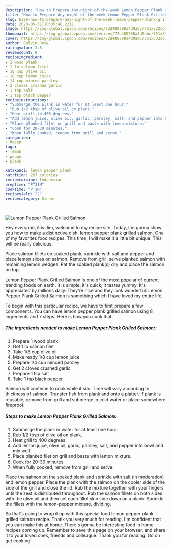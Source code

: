 ```yaml
---
description: "How to Prepare Any-night-of-the-week Lemon Pepper Plank Grilled Salmon"
title: "How to Prepare Any-night-of-the-week Lemon Pepper Plank Grilled Salmon"
slug: 6386-how-to-prepare-any-night-of-the-week-lemon-pepper-plank-grilled-salmon
date: 2020-05-31T10:35:48.221Z
image: https://img-global.cpcdn.com/recipes/72d480788a4d0abc/751x532cq70/lemon-pepper-plank-grilled-salmon-recipe-main-photo.jpg
thumbnail: https://img-global.cpcdn.com/recipes/72d480788a4d0abc/751x532cq70/lemon-pepper-plank-grilled-salmon-recipe-main-photo.jpg
cover: https://img-global.cpcdn.com/recipes/72d480788a4d0abc/751x532cq70/lemon-pepper-plank-grilled-salmon-recipe-main-photo.jpg
author: Calvin Rose
ratingvalue: 3.8
reviewcount: 8
recipeingredient:
- 1 wood plank
- 1 lb salmon filet
- 18 cup olive oil
- 18 cup lemon juice
- 14 cup minced parsley
- 2 cloves crushed garlic
- 1 tsp salt
- 1 tsp black pepper
recipeinstructions:
- "Submerge the plank in water for at least one hour."
- "Rub 1/2 tbsp of olive oil on plank."
- "Heat grill to 400 degrees."
- "Add lemon juice, olive oil, garlic, parsley, salt, and pepper into bowl and mix well."
- "Place planked filet on grill and baste with lemon mixture."
- "Cook for 20-30 minutes."
- "When fully cooked, remove from grill and serve."
categories:
- Resep
tags:
- lemon
- pepper
- plank

katakunci: lemon pepper plank
nutrition: 257 calories
recipecuisine: Indonesian
preptime: "PT31M"
cooktime: "PT1H"
recipeyield: "2"
recipecategory: Dinner

---
```



![Lemon Pepper Plank Grilled Salmon](https://img-global.cpcdn.com/recipes/72d480788a4d0abc/751x532cq70/lemon-pepper-plank-grilled-salmon-recipe-main-photo.jpg)

Hey everyone, it is Jim, welcome to my recipe site. Today, I'm gonna show you how to make a distinctive dish, lemon pepper plank grilled salmon. One of my favorites food recipes. This time, I will make it a little bit unique. This will be really delicious.

Place salmon fillets on soaked plank, sprinkle with salt and pepper and place lemon slices on salmon. Remove from grill. serve planked salmon with remaining lemon wedges. Pat the soaked plank(s) dry and place the salmon on top.

Lemon Pepper Plank Grilled Salmon is one of the most popular of current trending foods on earth. It is simple, it's quick, it tastes yummy. It's appreciated by millions daily. They're nice and they look wonderful. Lemon Pepper Plank Grilled Salmon is something which I have loved my entire life.


To begin with this particular recipe, we have to first prepare a few components. You can have lemon pepper plank grilled salmon using 8 ingredients and 7 steps. Here is how you cook that.

##### The ingredients needed to make Lemon Pepper Plank Grilled Salmon::

1. Prepare 1 wood plank
1. Get 1 lb salmon filet
1. Take 1/8 cup olive oil
1. Make ready 1/8 cup lemon juice
1. Prepare 1/4 cup minced parsley
1. Get 2 cloves crushed garlic
1. Prepare 1 tsp salt
1. Take 1 tsp black pepper


Salmon will continue to cook while it sits. Time will vary according to thickness of salmon. Transfer fish from plank and onto a platter. If plank is reusable, remove from grill and submerge in cold water or place somewhere fireproof. 

##### Steps to make Lemon Pepper Plank Grilled Salmon:

1. Submerge the plank in water for at least one hour.
1. Rub 1/2 tbsp of olive oil on plank.
1. Heat grill to 400 degrees.
1. Add lemon juice, olive oil, garlic, parsley, salt, and pepper into bowl and mix well.
1. Place planked filet on grill and baste with lemon mixture.
1. Cook for 20-30 minutes.
1. When fully cooked, remove from grill and serve.


Place the salmon on the soaked plank and sprinkle with salt (in moderation) and lemon pepper. Place the plank with the salmon on the cooler side of the side of the grill and close the lid. Rub the mixture together with your fingers until the zest is distributed throughout. Rub the salmon fillets on both sides with the olive oil and then set each fillet skin side down on a plank. Sprinkle the fillets with the lemon-pepper mixture, dividing. 

So that's going to wrap it up with this special food lemon pepper plank grilled salmon recipe. Thank you very much for reading. I'm confident that you can make this at home. There's gonna be interesting food in home recipes coming up. Remember to save this page on your browser, and share it to your loved ones, friends and colleague. Thank you for reading. Go on get cooking!

